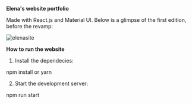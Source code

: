 **Elena's website portfolio** </br>

Made with React.js and Material UI. Below is a glimpse of the first edition, before the revamp:


![elenasite](https://github.com/user-attachments/assets/65e4dd3b-f748-4949-a13a-ce2901ecc9e9)









**How to run the website**

1. Install the dependecies:

npm install or yarn

2. Start the development server:

npm run start

